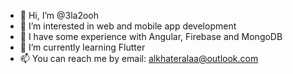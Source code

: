 - 👋 Hi, I’m @3la2ooh
- 👀 I’m interested in web and mobile app development
- 💪 I have some experience with Angular, Firebase and MongoDB
- 🌱 I’m currently learning Flutter
- 📫 You can reach me by email: alkhateralaa@outlook.com

<!---
3la2ooh/3la2ooh is a ✨ special ✨ repository because its `README.md` (this file) appears on your GitHub profile.
You can click the Preview link to take a look at your changes.
--->
